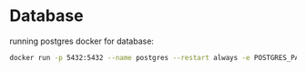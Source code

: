 # Database

running postgres docker for database:

```bash
docker run -p 5432:5432 --name postgres --restart always -e POSTGRES_PASSWORD=<pass> -d postgres
```
